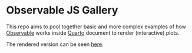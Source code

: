 
<!-- README.md is generated from README.Rmd. Please edit that file -->

# Observable JS Gallery

<!-- badges: start -->
<!-- badges: end -->

This repo aims to pool together basic and more complex examples of how
[Observable](https://observablehq.com/tutorials) works inside
[Quarto](https://quarto.org) document to render (interactive) plots.

The rendered version can be seen
[here](https://abichat.github.io/ojs-gallery/).
